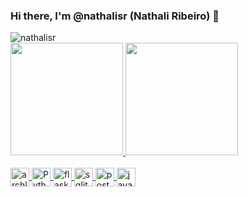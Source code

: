 ### Hi there, I'm @nathalisr (Nathali Ribeiro) 👋

<img src="https://komarev.com/ghpvc/?username=nathalisr&color=green" alt="nathalisr" /> 
<div>
  <a href="https://github.com/nathalisr">
  <img height="180em" src="https://github-readme-stats.vercel.app/api?username=nathalisr&show_icons=true&theme=dracula&count_private=true"/>
  <img height="180em" src="https://github-readme-stats.vercel.app/api/top-langs/?username=nathalisr&layout=compact&langs_count=3&theme=dracula&count_private=true"/>
</div>

<div style="display: inline_block"><br>
  
  <img align="center" alt="archlinux" height="30" width="auto" src="https://img.shields.io/badge/Arch_Linux-1793D1?style=for-the-badge&logo=arch-linux&logoColor=white">
  <img align="center" alt="Python" height="30" width="auto" src="https://img.shields.io/badge/Python-3776AB?style=for-the-badge&logo=python&logoColor=white">
  <img align="center" alt="flask" height="30" width="auto" src="https://img.shields.io/badge/Flask-000000?style=for-the-badge&logo=flask&logoColor=white">
  <img align="center" alt="sqlite" height="30" width="auto" src="https://img.shields.io/badge/SQLite-07405E?style=for-the-badge&logo=sqlite&logoColor=white">
  <img align="center" alt="postgress" height="30" width="auto" src="https://img.shields.io/badge/PostgreSQL-316192?style=for-the-badge&logo=postgresql&logoColor=white">
  <img align="center" alt="javascript" height="30" width="auto" src="https://img.shields.io/badge/JavaScript-323330?style=for-the-badge&logo=javascript&logoColor=F7DF1E">
  <!--img align="center" alt="aws" height="30" width="auto" src="https://img.shields.io/badge/Amazon_AWS-232F3E?style=for-the-badge&logo=amazon-aws&logoColor=white"><<!--
</div>

<!--
**nathalisr/nathalisr** is a ✨ _special_ ✨ repository because its `README.md` (this file) appears on your GitHub profile.

Here are some ideas to get you started:

- 🔭 I’m currently working on ...
- 🌱 I’m currently learning ...
- 👯 I’m looking to collaborate on ...
- 🤔 I’m looking for help with ...
- 💬 Ask me about ...
- 📫 How to reach me: ...
- 😄 Pronouns: ...
- ⚡ Fun fact: ...
-->
